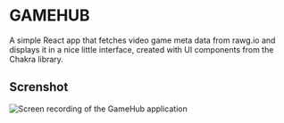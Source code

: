 # GAMEHUB

A simple React app that fetches video game meta data from rawg.io and displays it in a nice little interface, created with UI components from the Chakra library.

## Screnshot

![Screen recording of the GameHub application](/public/gamehub_screen_recording.gif "GameHub interface")
